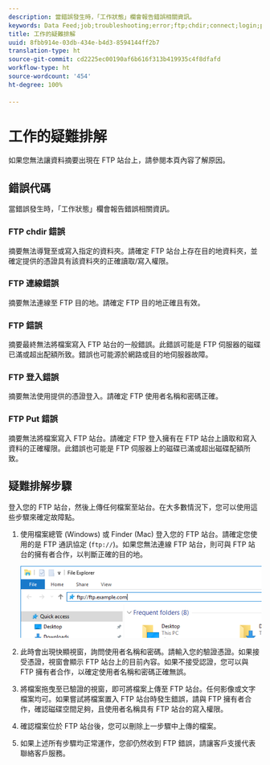 ```yaml
---
description: 當錯誤發生時，「工作狀態」欄會報告錯誤相關資訊。
keywords: Data Feed;job;troubleshooting;error;ftp;chdir;connect;login;put
title: 工作的疑難排解
uuid: 8fbb914e-03db-434e-b4d3-8594144ff2b7
translation-type: ht
source-git-commit: cd2225ec00190af6b616f313b419935c4f8dfafd
workflow-type: ht
source-wordcount: '454'
ht-degree: 100%

---
```



# 工作的疑難排解

如果您無法讓資料摘要出現在 FTP 站台上，請參閱本頁內容了解原因。

## 錯誤代碼

當錯誤發生時，「工作狀態」欄會報告錯誤相關資訊。

### FTP chdir 錯誤

摘要無法導覽至或寫入指定的資料夾。請確定 FTP 站台上存在目的地資料夾，並確定提供的憑證具有該資料夾的正確讀取/寫入權限。

### FTP 連線錯誤

摘要無法連線至 FTP 目的地。請確定 FTP 目的地正確且有效。

### FTP 錯誤

摘要最終無法將檔案寫入 FTP 站台的一般錯誤。此錯誤可能是 FTP 伺服器的磁碟已滿或超出配額所致。錯誤也可能源於網路或目的地伺服器故障。

### FTP 登入錯誤

摘要無法使用提供的憑證登入。請確定 FTP 使用者名稱和密碼正確。

### FTP Put 錯誤

摘要無法將檔案寫入 FTP 站台。請確定 FTP 登入擁有在 FTP 站台上讀取和寫入資料的正確權限。此錯誤也可能是 FTP 伺服器上的磁碟已滿或超出磁碟配額所致。

## 疑難排解步驟

登入您的 FTP 站台，然後上傳任何檔案至站台。在大多數情況下，您可以使用這些步驟來確定故障點。

1. 使用檔案總管 (Windows) 或 Finder (Mac) 登入您的 FTP 站台。請確定您使用的是 FTP 通訊協定 (`ftp://`)。如果您無法連線 FTP 站台，則可與 FTP 站台的擁有者合作，以判斷正確的目的地。

   ![檔案總管](assets/file_explorer.png)

2. 此時會出現快顯視窗，詢問使用者名稱和密碼。請輸入您的驗證憑證。如果接受憑證，視窗會顯示 FTP 站台上的目前內容。如果不接受認證，您可以與 FTP 擁有者合作，以確定使用者名稱和密碼正確無誤。
3. 將檔案拖曳至已驗證的視窗，即可將檔案上傳至 FTP 站台。任何影像或文字檔案均可。如果嘗試將檔案置入 FTP 站台時發生錯誤，請與 FTP 擁有者合作，確認磁碟空間足夠，且使用者名稱具有 FTP 站台的寫入權限。
4. 確認檔案位於 FTP 站台後，您可以刪除上一步驟中上傳的檔案。
5. 如果上述所有步驟均正常運作，您卻仍然收到 FTP 錯誤，請讓客戶支援代表聯絡客戶服務。
